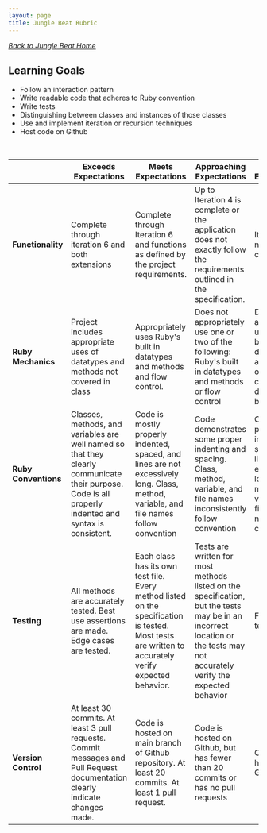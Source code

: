```yaml
---
layout: page
title: Jungle Beat Rubric
---
```


_[Back to Jungle Beat Home](./jungle_beat)_


## Learning Goals

* Follow an interaction pattern
* Write readable code that adheres to Ruby convention
* Write tests
* Distinguishing between classes and instances of those classes
* Use and implement iteration or recursion techniques
* Host code on Github


<br>

<br> | **Exceeds Expectations** | **Meets Expectations** | **Approaching Expectations** | **Below Expectations**
-- | --- | --- | --- | ---
**Functionality** | Complete through iteration 6 and both extensions | Complete through Iteration 6 and functions as defined by the project requirements. | Up to Iteration 4 is complete or the application does not exactly follow the requirements outlined in the specification. | Iteration 4 is not complete. |
**Ruby Mechanics** | Project includes appropriate uses of datatypes and methods not covered in class | Appropriately uses Ruby's built in datatypes and methods and flow control. | Does not appropriately use one or two of the following: Ruby's built in datatypes and methods or flow control | Does not appropriately use Ruby's built in datatypes and methods or flow control, or does not build classes |
**Ruby Conventions** | Classes, methods, and variables are well named so that they clearly communicate their purpose. Code is all properly indented and syntax is consistent. | Code is mostly properly indented, spaced, and lines are not excessively long. Class, method, variable, and file names follow convention | Code demonstrates some proper indenting and spacing. Class, method, variable, and file names inconsistently follow convention | Code is not properly indented and spaced and lines are excessively long. Class, method, variable, and file names do not follow convention |
**Testing** | All methods are accurately tested. Best use assertions are made. Edge cases are tested. | Each class has its own test file. Every method listed on the specification is tested. Most tests are written to accurately verify expected behavior. | Tests are written for most methods listed on the specification, but the tests may be in an incorrect location or the tests may not accurately verify the expected behavior | Fewer than 7 tests written |
**Version Control** | At least 30 commits. At least 3 pull requests. Commit messages and Pull Request documentation clearly indicate changes made. | Code is hosted on main branch of Github repository. At least 20 commits. At least 1 pull request. | Code is hosted on Github, but has fewer than 20 commits or has no pull requests | Code is not hosted on Github |
